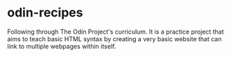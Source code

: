 # odin-recipes

Following through The Odin Project's curriculum. It is a practice project that aims to teach basic HTML syntax by creating a very basic website that can link to multiple webpages within itself.
